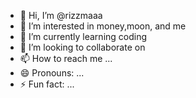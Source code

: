 - 👋 Hi, I’m @rizzmaaa
- 👀 I’m interested in money,moon, and me
- 🌱 I’m currently learning coding
- 💞️ I’m looking to collaborate on 
- 📫 How to reach me ...
- 😄 Pronouns: ...
- ⚡ Fun fact: ...

<!---
rizzmaaa/rizzmaaa is a ✨ special ✨ repository because its `README.md` (this file) appears on your GitHub profile.
You can click the Preview link to take a look at your changes.
--->
